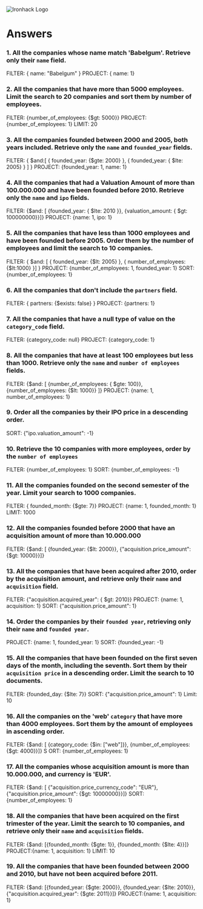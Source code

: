 ![Ironhack Logo](https://i.imgur.com/1QgrNNw.png)

# Answers

### 1. All the companies whose name match 'Babelgum'. Retrieve only their `name` field.

<!-- Your Code Goes Here -->

FILTER: { name: "Babelgum" }
PROJECT: { name: 1}

### 2. All the companies that have more than 5000 employees. Limit the search to 20 companies and sort them by **number of employees**.

<!-- Your Code Goes Here -->

FILTER: {number_of_employees: {\$gt: 5000}}
PROJECT: {number_of_employees: 1}
LIMIT: 20

### 3. All the companies founded between 2000 and 2005, both years included. Retrieve only the `name` and `founded_year` fields.

<!-- Your Code Goes Here -->

FILTER: { $and:[ { founded_year: {$gte: 2000} }, { founded_year: { \$lte: 2005} } ] }
PROJECT: {founded_year: 1, name: 1}

### 4. All the companies that had a Valuation Amount of more than 100.000.000 and have been founded before 2010. Retrieve only the `name` and `ipo` fields.

<!-- Your Code Goes Here -->

FILTER: {$and: [ {founded_year: { $lte: 2010 }}, {valuation_amount: { \$gt: 100000000}}]}
PROJECT: {name: 1, ipo: 1}

### 5. All the companies that have less than 1000 employees and have been founded before 2005. Order them by the number of employees and limit the search to 10 companies.

<!-- Your Code Goes Here -->

FILTER: { $and: [ { founded_year: {$lt: 2005} }, { number_of_employees: {\$lt:1000} }] }
PROJECT: {number_of_employees: 1, founded_year: 1}
SORT: {number_of_employees: 1}

### 6. All the companies that don't include the `partners` field.

<!-- Your Code Goes Here -->

FILTER: { partners: {\$exists: false} }
PROJECT: {partners: 1}

### 7. All the companies that have a null type of value on the `category_code` field.

<!-- Your Code Goes Here -->

FILTER: {category_code: null}
PROJECT: {category_code: 1}

### 8. All the companies that have at least 100 employees but less than 1000. Retrieve only the `name` and `number of employees` fields.

<!-- Your Code Goes Here -->

FILTER: {$and: [ {number_of_employees: { $gte: 100}}, {number_of_employees: {\$lt: 1000}} ]}
PROJECT: {name: 1, number_of_employees: 1}

### 9. Order all the companies by their IPO price in a descending order.

<!-- Your Code Goes Here -->

SORT: {"ipo.valuation_amount": -1}

### 10. Retrieve the 10 companies with more employees, order by the `number of employees`

<!-- Your Code Goes Here -->

FILTER: {number_of_employees: 1}
SORT: {number_of_employees: -1}

### 11. All the companies founded on the second semester of the year. Limit your search to 1000 companies.

<!-- Your Code Goes Here -->

FILTER: { founded_month: {\$gte: 7}}
PROJECT: {name: 1, founded_month: 1}
LIMIT: 1000

<!-- ### 12. All the companies that have been 'deadpooled' after the third year. -->
<!-- Your Code Goes Here -->

### 12. All the companies founded before 2000 that have an acquisition amount of more than 10.000.000

<!-- Your Code Goes Here -->

FILTER: {$and: [ {founded_year: {$lt: 2000}}, {"acquisition.price_amount": {\$gt: 10000}}]}

### 13. All the companies that have been acquired after 2010, order by the acquisition amount, and retrieve only their `name` and `acquisition` field.

<!-- Your Code Goes Here -->

FILTER: {"acquisition.acquired_year": { \$gt: 2010}}
PROJECT: {name: 1, acquisition: 1}
SORT: {"acquisition.price_amount": 1}

### 14. Order the companies by their `founded year`, retrieving only their `name` and `founded year`.

<!-- Your Code Goes Here -->

PROJECT: {name: 1, founded_year: 1}
SORT: {founded_year: -1}

### 15. All the companies that have been founded on the first seven days of the month, including the seventh. Sort them by their `acquisition price` in a descending order. Limit the search to 10 documents.

<!-- Your Code Goes Here -->

FILTER: {founded_day: {\$lte: 7}}
SORT: {"acquisition.price_amount": 1} Limit: 10

### 16. All the companies on the 'web' `category` that have more than 4000 employees. Sort them by the amount of employees in ascending order.

<!-- Your Code Goes Here -->

FILTER: {$and: [ {category_code: {$in: ["web"]}}, {number_of_employees: {\$gt: 4000}}]} S
ORT: {number_of_employees: 1}

### 17. All the companies whose acquisition amount is more than 10.000.000, and currency is 'EUR'.

<!-- Your Code Goes Here -->

FILTER: {$and: [ {"acquisition.price_currency_code": "EUR"}, {"acquisition.price_amount": {$gt: 10000000}}]} SORT:{number_of_employees: 1}

### 18. All the companies that have been acquired on the first trimester of the year. Limit the search to 10 companies, and retrieve only their `name` and `acquisition` fields.

<!-- Your Code Goes Here -->

FILTER: {$and: [{founded_month: {$gte: 1}}, {founded_month: {\$lte: 4}}]}
PROJECT:{name: 1, acquisition: 1}
LIMIT: 10

### 19. All the companies that have been founded between 2000 and 2010, but have not been acquired before 2011.

<!-- Your Code Goes Here -->

FILTER: {$and: [{founded_year: {$gte: 2000}}, {founded_year: {$lte: 2010}}, {"acquisition.acquired_year": {$gte: 2011}}]}
PROJECT:{name: 1, acquisition: 1}
